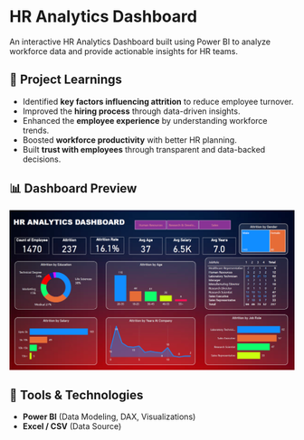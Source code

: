 # HR Analytics Dashboard 

An interactive HR Analytics Dashboard built using Power BI to analyze workforce data and provide actionable insights for HR teams.

## 🔑 Project Learnings

- Identified **key factors influencing attrition** to reduce employee turnover.  
- Improved the **hiring process** through data-driven insights.  
- Enhanced the **employee experience** by understanding workforce trends.  
- Boosted **workforce productivity** with better HR planning.  
- Built **trust with employees** through transparent and data-backed decisions.  

## 📊 Dashboard Preview

![HR Analytics Dashboard](/Dashboard.png)  


## 🚀 Tools & Technologies

- **Power BI** (Data Modeling, DAX, Visualizations)  
- **Excel / CSV** (Data Source)  
